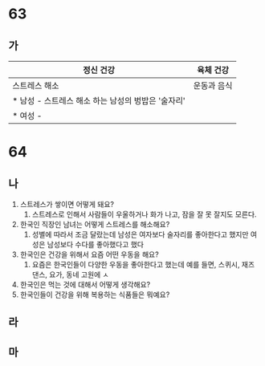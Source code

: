 # 63
## 가
| 정신 건강                           | 육체 건강  |
| ------------------------------- | ------ |
| 스트레스 해소                         | 운동과 음식 |
| * 남성 - 스트레스 해소 하는 남성의 벙밥은 '술자리' |        |
| * 여성 -                          |        |
# 64
## 나
1. 스트레스가 쌓이면 어떻게 돼요?
	1. 스트레스로 인해서 사람들이 우울하거나 화가 나고, 잠을 잘 못 잘지도 모른다.
2. 한국인 직장인 남녀는 어떻게 스트레스를 해소해요?
	1. 성별에 따라서 조금 달랐는데 남성은 여자보다 술자리를 좋아한다고 했지만 여성은 남성보다 수다를 좋아했다고 했다
3. 한국인은 건강을 위해서 요즘 어떤 우동을 해요?
	1. 요즘은 한국인들이 다양한 우동을 좋아한다고 했는데 예를 들면, 스퀴시, 재즈 댄스, 요가, 동네 고원에 ㅅ
4. 한국인은 먹는 것에 대해서 어떻게 생각해요?
5. 한국인들이 건강을 위해 복용하는 식품들은 뭐예요?
## 라

## 마